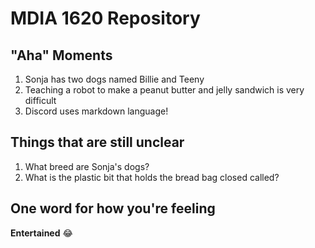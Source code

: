 # MDIA 1620 Repository

"Aha" Moments
----------
1. Sonja has two dogs named Billie and Teeny
2. Teaching a robot to make a peanut butter and jelly sandwich is very difficult
3. Discord uses markdown language!

Things that are still unclear
----------
1. What breed are Sonja's dogs?
2. What is the plastic bit that holds the bread bag closed called?

One word for how you're feeling
----------
**Entertained** :joy:
